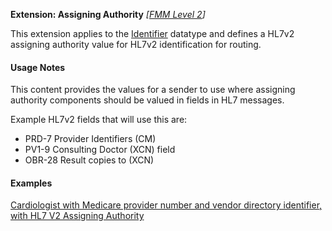 **Extension: Assigning Authority**  *[[FMM Level 2](guidance.html)]*

This extension applies to the [Identifier](http://hl7.org/fhir/datatypes.html#identifier) datatype and defines a HL7v2 assigning authority value for HL7v2 identification for routing.


#### Usage Notes

This content provides the values for a sender to use where assigning authority components should be valued in fields in HL7 messages. 

Example HL7v2 fields that will use this are:

* PRD-7 Provider Identifiers (CM)
* PV1-9 Consulting Doctor (XCN) field
* OBR-28 Result copies to (XCN)


#### Examples

[Cardiologist with Medicare provider number and vendor directory identifier, with HL7 V2 Assigning Authority](PractitionerRole-example4.html)


